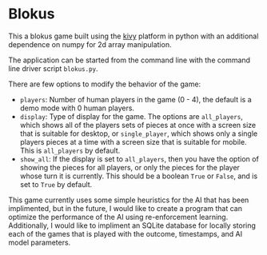 # Blokus

This a blokus game built using the [kivy](https://kivy.org/docs/installation/installation.html) platform in python with an additional dependence on numpy for 2d array manipulation.

The application can be started from the command line with the command line driver script `blokus.py`.

There are few options to modify the behavior of the game:

- `players`: Number of human players in the game (0 - 4), the default is a demo mode with 0 human players.
- `display`: Type of display for the game. The options are `all_players`, which shows all of the players sets of pieces at once with a screen size that is suitable for desktop, or `single_player`, which shows only a single players pieces at a time with a screen size that is suitable for mobile. This is `all_players` by default.
- `show_all`: If the display is set to `all_players`, then you have the option of showing the pieces for all players, or only the pieces for the player whose turn it is currently. This should be a boolean `True` or `False`, and is set to `True` by default.

This game currently uses some simple heuristics for the AI that has been implimented, but in the future, I would like to create a program that can optimize the performance of the AI using re-enforcement learning. Additionally, I would like to impliment an SQLite database for locally storing each of the games that is played with the outcome, timestamps, and AI model parameters.
